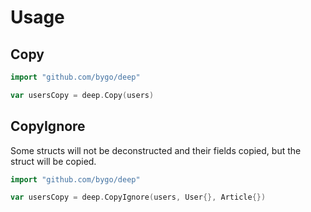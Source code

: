 # Usage

## Copy

```go
import "github.com/bygo/deep"

var usersCopy = deep.Copy(users)

```

## CopyIgnore

Some structs will not be deconstructed and their fields copied, but the struct will be copied.

```go
import "github.com/bygo/deep"

var usersCopy = deep.CopyIgnore(users, User{}, Article{})
```